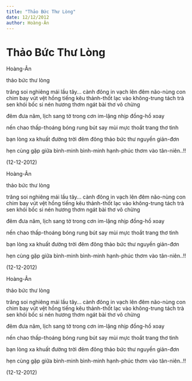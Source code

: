 ```yaml
---
title: "Thảo Bức Thư Lòng"
date: 12/12/2012
author: Hoàng-Ân
---
```


# Thảo Bức Thư Lòng

Hoàng-Ân

thảo bức thư lòng



trăng
soi nghiêng
mái lầu
tây...
cành
đông in
vạch
lên đêm
não-nùng
con chim
bay vút
vệt
hồng
tiếng kêu
thảnh-thốt
lạc
vào không-trung
tách trà
sen
khói bốc si
nén hương
thơm ngát
bài thơ
vô chừng

đêm
đưa năm,
lịch
sang tờ
trong cơn im-lặng
nhịp
đồng-hồ
xoay

nến
chao
thấp-thoáng
bóng rung
bút
say
mùi mực
thoắt
trang thơ tình

bạn lòng
xa
khuất
đường trời
đêm đông
thảo
bức thư nguyền
giản-đơn

hẹn
cùng gặp
giữa
bình-minh
bình-minh
hạnh-phúc
thơm
vào
tân-niên..!!

(12-12-2012)

Hoàng-Ân

thảo bức thư lòng



trăng
soi nghiêng
mái lầu
tây...
cành
đông in
vạch
lên đêm
não-nùng
con chim
bay vút
vệt
hồng
tiếng kêu
thảnh-thốt
lạc
vào không-trung
tách trà
sen
khói bốc si
nén hương
thơm ngát
bài thơ
vô chừng

đêm
đưa năm,
lịch
sang tờ
trong cơn im-lặng
nhịp
đồng-hồ
xoay

nến
chao
thấp-thoáng
bóng rung
bút
say
mùi mực
thoắt
trang thơ tình

bạn lòng
xa
khuất
đường trời
đêm đông
thảo
bức thư nguyền
giản-đơn

hẹn
cùng gặp
giữa
bình-minh
bình-minh
hạnh-phúc
thơm
vào
tân-niên..!!

(12-12-2012)

Hoàng-Ân

thảo bức thư lòng



trăng
soi nghiêng
mái lầu
tây...
cành
đông in
vạch
lên đêm
não-nùng
con chim
bay vút
vệt
hồng
tiếng kêu
thảnh-thốt
lạc
vào không-trung
tách trà
sen
khói bốc si
nén hương
thơm ngát
bài thơ
vô chừng

đêm
đưa năm,
lịch
sang tờ
trong cơn im-lặng
nhịp
đồng-hồ
xoay

nến
chao
thấp-thoáng
bóng rung
bút
say
mùi mực
thoắt
trang thơ tình

bạn lòng
xa
khuất
đường trời
đêm đông
thảo
bức thư nguyền
giản-đơn

hẹn
cùng gặp
giữa
bình-minh
bình-minh
hạnh-phúc
thơm
vào
tân-niên..!!

(12-12-2012)
